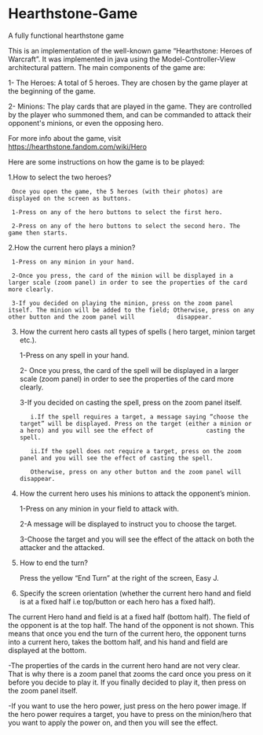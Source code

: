 # Hearthstone-Game
A fully functional hearthstone game

This is an implementation of the well-known game “Hearthstone: Heroes of Warcraft”. It was implemented in java using the Model-Controller-View architectural pattern. The main components of the game are: 

1- The Heroes: A total of 5 heroes. They are chosen by the game player at the beginning of the game. 

2- Minions: The play cards that are played in the game. They are controlled by the player who summoned them, and can be commanded to attack their opponent's minions, or even the opposing hero. 

For more info about the game, visit https://hearthstone.fandom.com/wiki/Hero 

 

Here are some instructions on how the game is to be played: 

1.How to select the two heroes? 

     Once you open the game, the 5 heroes (with their photos) are displayed on the screen as buttons.  

     1-Press on any of the hero buttons to select the first hero. 

     2-Press on any of the hero buttons to select the second hero. The game then starts. 

 

 

2.How the current hero plays a minion? 

     1-Press on any minion in your hand. 

     2-Once you press, the card of the minion will be displayed in a larger scale (zoom panel) in order to see the properties of the card more clearly. 

     3-If you decided on playing the minion, press on the zoom panel itself. The minion will be added to the field; Otherwise, press on any other button and the zoom panel will            disappear. 

 

 

3. How the current hero casts all types of spells ( hero target, minion target etc.). 

     1-Press on any spell in your hand. 

     2- Once you press, the card of the spell will be displayed in a larger scale (zoom panel) in order to see the properties of the card more clearly. 

     3-If you decided on casting the spell, press on the zoom panel itself. 

          i.If the spell requires a target, a message saying “choose the target” will be displayed. Press on the target (either a minion or a hero) and you will see the effect of               casting the spell. 

          ii.If the spell does not require a target, press on the zoom panel and you will see the effect of casting the spell. 

          Otherwise, press on any other button and the zoom panel will disappear. 

4. How the current hero uses his minions to attack the opponent’s minion. 
 
 

     1-Press on any minion in your field to attack with. 

     2-A message will be displayed to instruct you to choose the target. 

     3-Choose the target and you will see the effect of the attack on both the attacker and the attacked. 

 

 

5. How to end the turn? 

 

     Press the yellow “End Turn” at the right of the screen, Easy J. 

 

 

6. Specify the screen orientation (whether the current hero hand and field is at a fixed half i.e top/button or each hero has a fixed half). 

 

The current Hero hand and field is at a fixed half (bottom half). The field of the opponent is at the top half. The hand of the opponent is not shown. This means that once you end the turn of the current hero, the opponent turns into a current hero, takes the bottom half, and his hand and field are displayed at the bottom. 

 

-The properties of the cards in the current hero hand are not very clear. That is why there is a zoom panel that zooms the card once you press on it before you decide to play it. If you finally decided to play it, then press on the zoom panel itself. 

 

-If you want to use the hero power, just press on the hero power image. If the hero power requires a target, you have to press on the minion/hero that you want to apply the power on, and then you will see the effect. 

 

 

 

 

 
